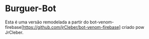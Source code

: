 

# Burguer-Bot

Esta é uma versão remodelada a partir do bot-venom-firebase[https://github.com/jrCleber/bot-venom-firebase] criado pow JrCleber.

